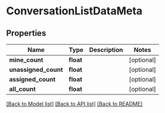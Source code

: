 # ConversationListDataMeta

## Properties
Name | Type | Description | Notes
------------ | ------------- | ------------- | -------------
**mine_count** | **float** |  | [optional] 
**unassigned_count** | **float** |  | [optional] 
**assigned_count** | **float** |  | [optional] 
**all_count** | **float** |  | [optional] 

[[Back to Model list]](../README.md#documentation-for-models) [[Back to API list]](../README.md#documentation-for-api-endpoints) [[Back to README]](../README.md)

